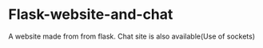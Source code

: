 # Flask-website-and-chat
A website made from from flask. Chat site is also available(Use of sockets)
